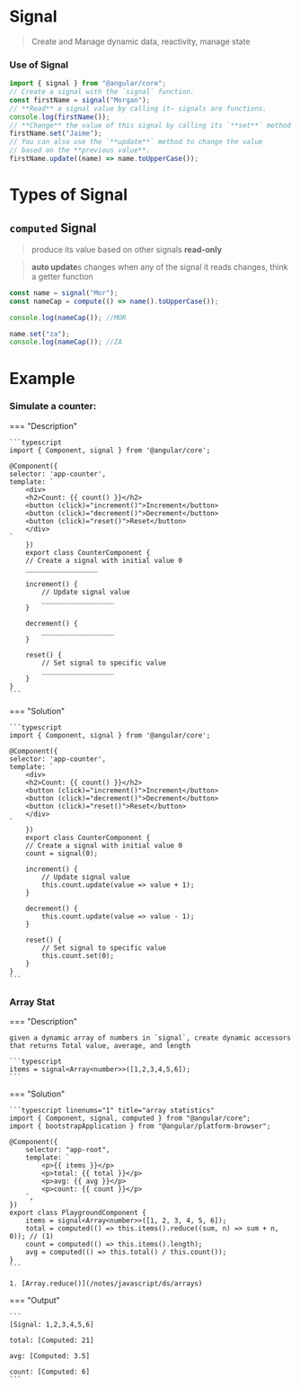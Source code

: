 # Signal

> Create and Manage dynamic data, reactivity, manage state

### Use of Signal

```typescript
import { signal } from "@angular/core";
// Create a signal with the `signal` function.
const firstName = signal("Morgan");
// **Read** a signal value by calling it— signals are functions.
console.log(firstName());
// **Change** the value of this signal by calling its `**set**` method with a new value.
firstName.set("Jaime");
// You can also use the `**update**` method to change the value
// based on the **previous value**.
firstName.update((name) => name.toUpperCase());
```

# Types of Signal

## `computed` Signal

> produce its value based on other signals **read-only**

> **auto update**s changes when any of the signal it reads changes, think a getter function

```typescript
const name = signal("Mor");
const nameCap = compute(() => name().toUpperCase());

console.log(nameCap()); //MOR

name.set("za");
console.log(nameCap()); //ZA
```

# Example

### Simulate a counter:

=== "Description"

    ```typescript
    import { Component, signal } from '@angular/core';

    @Component({
    selector: 'app-counter',
    template: `
        <div>
        <h2>Count: {{ count() }}</h2>
        <button (click)="increment()">Increment</button>
        <button (click)="decrement()">Decrement</button>
        <button (click)="reset()">Reset</button>
        </div>
    `
        })
        export class CounterComponent {
        // Create a signal with initial value 0
        __________________

        increment() {
            // Update signal value
            __________________
        }

        decrement() {
            __________________
        }

        reset() {
            // Set signal to specific value
            __________________
        }
    }
    ```

=== "Solution"

    ```typescript
    import { Component, signal } from '@angular/core';

    @Component({
    selector: 'app-counter',
    template: `
        <div>
        <h2>Count: {{ count() }}</h2>
        <button (click)="increment()">Increment</button>
        <button (click)="decrement()">Decrement</button>
        <button (click)="reset()">Reset</button>
        </div>
    `
        })
        export class CounterComponent {
        // Create a signal with initial value 0
        count = signal(0);

        increment() {
            // Update signal value
            this.count.update(value => value + 1);
        }

        decrement() {
            this.count.update(value => value - 1);
        }

        reset() {
            // Set signal to specific value
            this.count.set(0);
        }
    }
    ```

### Array Stat

=== "Description"

    given a dynamic array of numbers in `signal`, create dynamic accessors that returns Total value, average, and length

    ```typescript
    items = signal<Array<number>>([1,2,3,4,5,6]);
    ```

=== "Solution"

    ```typescript linenums="1" title="array statistics"
    import { Component, signal, computed } from "@angular/core";
    import { bootstrapApplication } from "@angular/platform-browser";

    @Component({
        selector: "app-root",
        template: `
            <p>{{ items }}</p>
            <p>total: {{ total }}</p>
            <p>avg: {{ avg }}</p>
            <p>count: {{ count }}</p>
        `,
    })
    export class PlaygroundComponent {
        items = signal<Array<number>>([1, 2, 3, 4, 5, 6]);
        total = computed(() => this.items().reduce((sum, n) => sum + n, 0)); // (1)
        count = computed(() => this.items().length);
        avg = computed(() => this.total() / this.count());
    }
    ```

    1. [Array.reduce()](/notes/javascript/ds/arrays)

=== "Output"

    ```
    [Signal: 1,2,3,4,5,6]

    total: [Computed: 21]

    avg: [Computed: 3.5]

    count: [Computed: 6]
    ```
